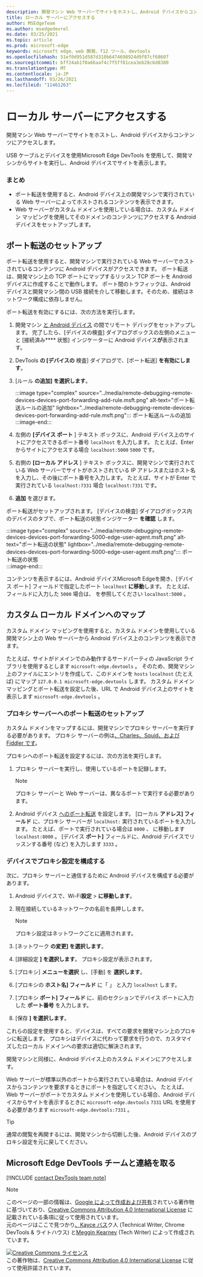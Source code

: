 ```yaml
---
description: 開発マシン Web サーバーでサイトをホストし、Android デバイスからコンテンツにアクセスします。
title: ローカル サーバーにアクセスする
author: MSEdgeTeam
ms.author: msedgedevrel
ms.date: 03/25/2021
ms.topic: article
ms.prod: microsoft-edge
keywords: microsoft edge、web 開発、f12 ツール、devtools
ms.openlocfilehash: 51ef0d951d587d310b6474698924d9f87cf68607
ms.sourcegitcommit: bff24ab1f0a66aaf4c7f5ff81cea3eb28c6d8380
ms.translationtype: MT
ms.contentlocale: ja-JP
ms.lasthandoff: 03/26/2021
ms.locfileid: "11461263"
---
```

<!-- Copyright Kayce Basques 

   Licensed under the Apache License, Version 2.0 (the "License");
   you may not use this file except in compliance with the License.
   You may obtain a copy of the License at

       https://www.apache.org/licenses/LICENSE-2.0

   Unless required by applicable law or agreed to in writing, software
   distributed under the License is distributed on an "AS IS" BASIS,
   WITHOUT WARRANTIES OR CONDITIONS OF ANY KIND, either express or implied.
   See the License for the specific language governing permissions and
   limitations under the License.  -->  
# <a name="access-local-servers"></a>ローカル サーバーにアクセスする  

開発マシン Web サーバーでサイトをホストし、Android デバイスからコンテンツにアクセスします。  

USB ケーブルとデバイスを使用Microsoft Edge DevTools を使用して、開発マシンからサイトを実行し、Android デバイスでサイトを表示します。  

### <a name="summary"></a>まとめ  

*   ポート転送を使用すると、Android デバイス上の開発マシンで実行されている Web サーバーによってホストされるコンテンツを表示できます。  
*   Web サーバーがカスタム ドメインを使用している場合は、カスタム ドメイン マッピングを使用してそのドメインのコンテンツにアクセスする Android デバイスをセットアップします。  

## <a name="set-up-port-forwarding"></a>ポート転送のセットアップ  

ポート転送を使用すると、開発マシンで実行されている Web サーバーでホストされているコンテンツに Android デバイスがアクセスできます。  ポート転送は、開発マシン上の TCP ポートにマップするリッスン TCP ポートを Android デバイスに作成することで動作します。  ポート間のトラフィックは、Android デバイスと開発マシン間の USB 接続を介して移動します。そのため、接続はネットワーク構成に依存しません。  

ポート転送を有効にするには、次の方法を実行します。  

1.  開発マシン [と Android デバイス][RemoteDebuggingGettingStarted] の間でリモート デバッグをセットアップします。  完了したら、[デバイスの検査] ダイアログボックスの左側のメニューと [接続済み**** 状態] インジケーターに Android デバイス**が**表示されます。  
1.  DevTools **の [デバイスの** 検査] ダイアログで、[ポート転送] **を有効にします**。  
1.  [ルール **の追加] を選択します**。  
    
    :::image type="complex" source="../media/remote-debugging-remote-devices-devices-port-forwarding-add-rule.msft.png" alt-text="ポート転送ルールの追加" lightbox="../media/remote-debugging-remote-devices-devices-port-forwarding-add-rule.msft.png":::
       ポート転送ルールの追加  
    :::image-end:::  
    
1.  左側の **[デバイス ポート** ] テキスト ボックスに、Android デバイス上のサイトにアクセスできるポート番号 `localhost` を入力します。  たとえば、Enter からサイトにアクセスする場合 `localhost:5000` `5000` です。  
1.  右側の **[ローカル アドレス** ] テキスト ボックスに、開発マシンで実行されている Web サーバーでサイトがホストされている IP アドレスまたはホスト名を入力し、その後にポート番号を入力します。  たとえば、サイトが Enter で実行されている `localhost:7331` 場合 `localhost:7331` です。  
1.  **追加** を選びます。  
    
ポート転送がセットアップされます。  [デバイスの検査] ダイアログボックス内のデバイスのタブで、ポート転送の状態インジケーター **を確認** します。  

:::image type="complex" source="../media/remote-debugging-remote-devices-devices-port-forwarding-5000-edge-user-agent.msft.png" alt-text="ポート転送の状態" lightbox="../media/remote-debugging-remote-devices-devices-port-forwarding-5000-edge-user-agent.msft.png":::
   ポート転送の状態  
:::image-end:::  

コンテンツを表示するには、Android デバイスMicrosoft Edgeを開き、[デバイス ポート] フィールドで指定したポート `localhost` **に移動**します。  たとえば、フィールドに入力した `5000` 場合は、 を参照してください `localhost:5000` 。  

## <a name="map-to-custom-local-domains"></a>カスタム ローカル ドメインへのマップ  

カスタム ドメイン マッピングを使用すると、カスタム ドメインを使用している開発マシン上の Web サーバーから Android デバイス上のコンテンツを表示できます。  

たとえば、サイトがドメインでのみ動作するサードパーティの JavaScript ライブラリを使用するとします `microsoft-edge.devtools` 。  そのため、開発マシン上のファイルにエントリを作成して、このドメインを `hosts` `localhost` \(たとえば\) にマップ `127.0.0.1 microsoft-edge.devtools` します。  カスタム ドメイン マッピングとポート転送を設定した後、URL で Android デバイス上のサイトを表示します `microsoft-edge.devtools` 。  

### <a name="set-up-port-forwarding-to-proxy-server"></a>プロキシ サーバーへのポート転送のセットアップ  

カスタム ドメインをマップするには、開発マシンでプロキシ サーバーを実行する必要があります。  プロキシ サーバーの例は[、Charles、Squid、][CharlesWebDebuggingProxy][および Fiddler です][FiddlerWebDebuggingProxy]。 [][SquidOptimisingWebDelivery]  

プロキシへのポート転送を設定するには、次の方法を実行します。  

1.  プロキシ サーバーを実行し、使用しているポートを記録します。  
    
    > [!NOTE]
    > プロキシ サーバーと Web サーバーは、異なるポートで実行する必要があります。  
    
1.  Android デバイス [へのポート転送](#set-up-port-forwarding) を設定します。  [ローカル **アドレス] フィールド** に、プロキシ サーバーが `localhost:` 実行されているポートを入力します。  たとえば、ポートで実行されている場合は `8000` 、 に移動します `localhost:8000` 。  [デバイス **ポート]** フィールドに、Android デバイスでリッスンする番号 (など) を入力します `3333` 。  
    
### <a name="configure-proxy-settings-on-your-device"></a>デバイスでプロキシ設定を構成する  

次に、プロキシ サーバーと通信するために Android デバイスを構成する必要があります。  

1.  Android デバイスで、Wi-Fi**設定**  >  **に移動します**。  
1.  現在接続しているネットワークの名前を長押しします。  
    
    > [!NOTE]
    > プロキシ設定はネットワークごとに適用されます。  
    
1.  [ネットワーク **の変更] を選択します**。  
1.  [詳細設定 **] を選択します**。  プロキシ設定が表示されます。  
1.  [プロキシ] **メニューを選択** し、[手動] を **選択します**。  
1.  [プロキシの **ホスト名] フィールド** に「 」 と入力 `localhost` します。  
1.  [プロキシ **ポート] フィールド** に、前のセクションでデバイス ポートに入力した **ポート番号** を入力します。  
1.  [保存 **] を選択します**。  
    
これらの設定を使用すると、デバイスは、すべての要求を開発マシン上のプロキシに転送します。  プロキシはデバイスに代わって要求を行うので、カスタマイズしたローカル ドメインへの要求は適切に解決されます。  

開発マシンと同様に、Android デバイス上のカスタム ドメインにアクセスします。  

Web サーバーが標準以外のポートから実行されている場合は、Android デバイスからコンテンツを要求するときにポートを指定してください。  たとえば、Web サーバーがポートでカスタム ドメインを使用している場合、Android デバイスからサイトを表示するときに `microsoft-edge.devtools` `7331` URL を使用する必要があります `microsoft-edge.devtools:7331` 。  

> [!TIP]
> 通常の閲覧を再開するには、開発マシンから切断した後、Android デバイスのプロキシ設定を元に戻してください。  

## <a name="getting-in-touch-with-the-microsoft-edge-devtools-team"></a>Microsoft Edge DevTools チームと連絡を取る  

[!INCLUDE [contact DevTools team note](../includes/contact-devtools-team-note.md)]  

<!-- links -->  

[RemoteDebuggingGettingStarted]: ./index.md "Android デバイスのリモート デバッグの開始|Microsoft Docs"  

[CharlesWebDebuggingProxy]: https://www.charlesproxy.com "Charles Web デバッグ プロキシ"  

[SquidOptimisingWebDelivery]: https://www.squid-cache.org "squid : Web 配信の最適化"  

[FiddlerWebDebuggingProxy]: https://www.telerik.com/fiddler "Fiddler - 無料の Web デバッグ プロキシ"  

> [!NOTE]
> このページの一部の情報は、[Google によって作成および共有][GoogleSitePolicies]されている著作物に基づいており、[Creative Commons Attribution 4.0 International License][CCA4IL] に記載されている条項に従って使用されています。  
> 元のページはここで[](https://developers.google.com/web/tools/chrome-devtools/remote-debugging/local-server)見つかり[、Kayce バス][KayceBasques]ク人 \(Technical Writer, Chrome DevTools \& ライトハウス\) と[Meggin Kearney][MegginKearney] \(Tech Writer\) によって作成されています。  

[![Creative Commons ライセンス][CCby4Image]][CCA4IL]  
この著作物は、[Creative Commons Attribution 4.0 International License][CCA4IL] に従って使用許諾されています。  

[CCA4IL]: https://creativecommons.org/licenses/by/4.0  
[CCby4Image]: https://i.creativecommons.org/l/by/4.0/88x31.png  
[GoogleSitePolicies]: https://developers.google.com/terms/site-policies  
[KayceBasques]: https://developers.google.com/web/resources/contributors/kaycebasques  
[MegginKearney]: https://developers.google.com/web/resources/contributors/megginkearney  
